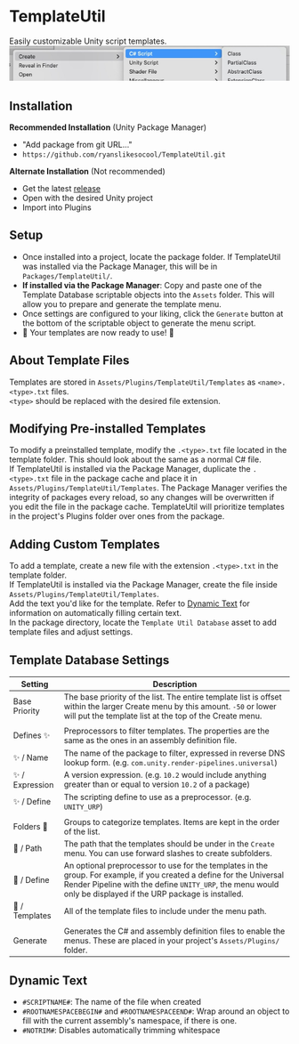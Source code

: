 # TemplateUtil
Easily customizable Unity script templates.\
![Sample Image](images~/sample.jpg)

## Installation

**Recommended Installation** (Unity Package Manager)
- "Add package from git URL..."
- `https://github.com/ryanslikesocool/TemplateUtil.git`

**Alternate Installation** (Not recommended)
- Get the latest [release](https://github.com/ryanslikesocool/TemplateUtil/releases)
- Open with the desired Unity project
- Import into Plugins

## Setup
- Once installed into a project, locate the package folder.  If TemplateUtil was installed via the Package Manager, this will be in `Packages/TemplateUtil/`.
- **If installed via the Package Manager**: Copy and paste one of the Template Database scriptable objects into the `Assets` folder.  This will allow you to prepare and generate the template menu.
- Once settings are configured to your liking, click the `Generate` button at the bottom of the scriptable object to generate the menu script.
- 🎉 Your templates are now ready to use! 🎉

## About Template Files
Templates are stored in `Assets/Plugins/TemplateUtil/Templates` as `<name>.<type>.txt` files.\
`<type>` should be replaced with the desired file extension.

## Modifying Pre-installed Templates
To modify a preinstalled template, modify the `.<type>.txt` file located in the template folder.  This should look about the same as a normal C# file.\
If TemplateUtil is installed via the Package Manager, duplicate the `.<type>.txt` file in the package cache and place it in `Assets/Plugins/TemplateUtil/Templates`.  The Package Manager verifies the integrity of packages every reload, so any changes will be overwritten if you edit the file in the package cache.  TemplateUtil will prioritize templates in the project's Plugins folder over ones from the package.

## Adding Custom Templates
To add a template, create a new file with the extension `.<type>.txt` in the template folder.\
If TemplateUtil is installed via the Package Manager, create the file inside `Assets/Plugins/TemplateUtil/Templates`.\
Add the text you'd like for the template.  Refer to [Dynamic Text](#dynamic-text) for information on automatically filling certain text.\
In the package directory, locate the `Template Util Database` asset to add template files and adjust settings.

## Template Database Settings
| Setting | Description |
| --- | --- |
| Base Priority | The base priority of the list.  The entire template list is offset within the larger Create menu by this amount.  `-50` or lower will put the template list at the top of the Create menu. |
||
| Defines ✨ | Preprocessors to filter templates.  The properties are the same as the ones in an assembly definition file. |
| ✨ / Name | The name of the package to filter, expressed in reverse DNS lookup form. (e.g. `com.unity.render-pipelines.universal`) |
| ✨ / Expression | A version expression.  (e.g. `10.2` would include anything greater than or equal to version `10.2` of a package) |
| ✨ / Define | The scripting define to use as a preprocessor.  (e.g. `UNITY_URP`) |
||
| Folders 📁 | Groups to categorize templates.  Items are kept in the order of the list. |
| 📁 / Path | The path that the templates should be under in the `Create` menu.  You can use forward slashes to create subfolders. |
| 📁 / Define | An optional preprocessor to use for the templates in the group.  For example, if you created a define for the Universal Render Pipeline with the define `UNITY_URP`, the menu would only be displayed if the URP package is installed. |
| 📁 / Templates | All of the template files to include under the menu path. |
||
| Generate | Generates the C# and assembly definition files to enable the menus.  These are placed in your project's `Assets/Plugins/` folder. |

## Dynamic Text
- `#SCRIPTNAME#`: The name of the file when created
- `#ROOTNAMESPACEBEGIN#` and `#ROOTNAMESPACEEND#`: Wrap around an object to fill with the current assembly's namespace, if there is one.
- `#NOTRIM#`: Disables automatically trimming whitespace